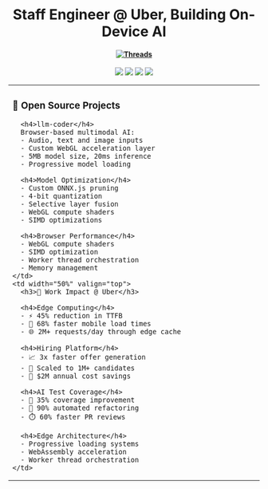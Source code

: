 <h1 align="center">Staff Engineer @ Uber, Building On-Device AI</h1>

<h4 align="center">
  <a href="https://threads.net/pauldufour">
    <img src="https://img.shields.io/static/v1?style=for-the-badge&message=Follow%20%40pauldufour&color=000000&logo=threads&logoColor=FFFFFF&label=THREADS" alt="Threads"/>
  </a>
</h4>

<div align="center">
  <img src="https://img.shields.io/badge/TypeScript-007ACC?style=for-the-badge&logo=typescript&logoColor=white"/>
  <img src="https://img.shields.io/badge/Go-00ADD8?style=for-the-badge&logo=go&logoColor=white"/>
  <img src="https://img.shields.io/badge/WebAssembly-654FF0?style=for-the-badge&logo=webassembly&logoColor=white"/>
  <img src="https://img.shields.io/badge/TensorFlow.js-FF6F00?style=for-the-badge&logo=tensorflow&logoColor=white"/>
</div>

<table>
  <tr>
    <td width="50%" valign="top">
      <h3>🚀 Open Source Projects</h3>
      
      <h4>llm-coder</h4>
      Browser-based multimodal AI:
      - Audio, text and image inputs
      - Custom WebGL acceleration layer
      - 5MB model size, 20ms inference
      - Progressive model loading

      <h4>Model Optimization</h4>
      - Custom ONNX.js pruning
      - 4-bit quantization
      - Selective layer fusion
      - WebGL compute shaders
      - SIMD optimizations
      
      <h4>Browser Performance</h4>
      - WebGL compute shaders
      - SIMD optimization
      - Worker thread orchestration
      - Memory management
    </td>
    <td width="50%" valign="top">
      <h3>💼 Work Impact @ Uber</h3>
      
      <h4>Edge Computing</h4>
      - ⚡️ 45% reduction in TTFB
      - 📱 68% faster mobile load times
      - 🌐 2M+ requests/day through edge cache

      <h4>Hiring Platform</h4>
      - 📈 3x faster offer generation
      - 👥 Scaled to 1M+ candidates
      - 💸 $2M annual cost savings

      <h4>AI Test Coverage</h4>
      - 🎯 35% coverage improvement
      - 🔄 90% automated refactoring
      - ⏱️ 60% faster PR reviews

      <h4>Edge Architecture</h4>
      - Progressive loading systems
      - WebAssembly acceleration
      - Worker thread orchestration
    </td>
  </tr>
</table>
